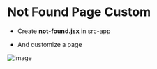 # Not Found Page Custom 

- Create **not-found.jsx** in src-app

- And customize a page

![image](https://github.com/user-attachments/assets/14b804b6-7b8d-4942-8f5c-df7bffac249b)
